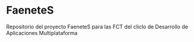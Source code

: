 # FaeneteS
Repositorio del proyecto FaeneteS para las FCT del cliclo de Desarrollo de Aplicaciones Multiplataforma
